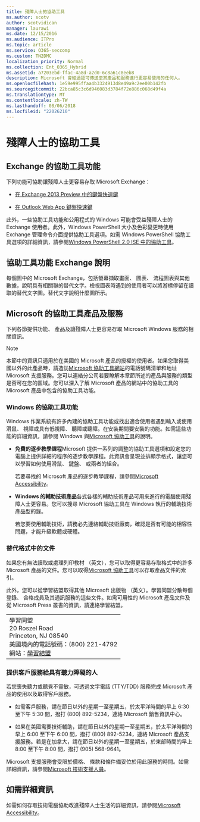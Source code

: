 ```yaml
---
title: 殘障人士的協助工具
ms.author: scotv
author: scotvidican
manager: laurawi
ms.date: 12/15/2016
ms.audience: ITPro
ms.topic: article
ms.service: O365-seccomp
ms.custom: TN2DMC
localization_priority: Normal
ms.collection: Ent_O365_Hybrid
ms.assetid: a7203ebd-ffac-4a8d-a2d0-6c8a61c8eeb8
description: Microsoft 會經過認可傳送至其產品和服務進行更容易使用的任何人。
ms.openlocfilehash: 1e59e995ffaa4b3324913d8e49a9c2ee00b142fb
ms.sourcegitcommit: 22bca85c3c6d946083d3784f72e886c068d49f4a
ms.translationtype: MT
ms.contentlocale: zh-TW
ms.lasthandoff: 08/06/2018
ms.locfileid: "22026210"
---
```

# <a name="accessibility-for-people-with-disabilities"></a>殘障人士的協助工具

## <a name="accessibility-features-of-exchange"></a>Exchange 的協助工具功能

下列功能可協助讓殘障人士更容易存取 Microsoft Exchange：
  
- [在 Exchange 2013 Preview 中的鍵盤快速鍵](http://technet.microsoft.com/library/146b2b52-1ef8-4606-991a-4cf4da694970.aspx)
    
- [在 Outlook Web App 鍵盤快速鍵](https://go.microsoft.com/fwlink/p/?LinkId=268079)
    
此外，一些協助工具功能和公用程式的 Windows 可能會受益殘障人士的 Exchange 使用者。此外，Windows PowerShell 大小及色彩變更時使用 Exchange 管理命令介面提供協助工具選項。如需 Windows PowerShell 協助工具選項的詳細資訊，請參閱[Windows PowerShell 2.0 ISE 中的協助工具](https://go.microsoft.com/fwlink/p/?LinkId=258240)。
  
## <a name="accessibility-features-of-exchange-help"></a>協助工具功能 Exchange 說明

每個圖中的 Microsoft Exchange，包括螢幕擷取畫面、 圖表、 流程圖表與其他數據，說明具有相關聯的替代文字。檢視圖表時遇到的使用者可以將游標停留在讀取的替代文字圖。替代文字說明什麼圖所示。
  
## <a name="accessibility-products-and-services-from-microsoft"></a>Microsoft 的協助工具產品及服務

下列各節提供功能、 產品及讓殘障人士更容易存取 Microsoft Windows 服務的相關資訊。
  
> [!NOTE]
> 本節中的資訊只適用於在美國的 Microsoft 產品的授權的使用者。如果您取得美國以外的此產品時，請造訪[Microsoft 協助工具網站](https://www.microsoft.com/enable)的電話號碼清單和地址 Microsoft 支援服務。您可以連絡分公司若要瞭解本章節所述的產品與服務的類型是否可在您的區域。您可以深入了解 Microsoft 產品的網站中的協助工具的 Microsoft 產品中包含的協助工具功能。 
  
### <a name="accessibility-features-of-windows"></a>Windows 的協助工具功能

Windows 作業系統有許多內建的協助工具功能或找出適合使用者遇到輸入或使用滑鼠、 視障或具有低視障、 聽障或聽障。在安裝期間要安裝的功能。如需這些功能的詳細資訊，請參閱 Windows 與[Microsoft 協助工具](https://go.microsoft.com/fwlink/p/?linkId=18139)的說明。
  
- **免費的逐步教學課程**Microsoft 提供一系列的調整的協助工具選項和設定您的電腦上提供詳細的程序的逐步教學課程。此資訊會呈現並排顯示格式，讓您可以學習如何使用滑鼠、 鍵盤、 或兩者的組合。 
    
    若要尋找的 Microsoft 產品的逐步教學課程，請參閱[Microsoft Accessibility](https://go.microsoft.com/fwlink/p/?linkId=18139)。
    
- **Windows 的輔助技術產品**各式各樣的輔助技術產品可用來進行的電腦使用殘障人士更容易。您可以搜尋 Microsoft 協助工具在 Windows 執行的輔助技術產品型的錄。 
    
    若您要使用輔助技術，請務必先連絡輔助技術廠商，確認是否有可能的相容性問題，才能升級軟體或硬體。 
    
### <a name="documentation-in-alternative-formats"></a>替代格式中的文件

如果您有無法讀取或處理列印教材 （英文），您可以取得更容易存取格式中的許多 Microsoft 產品的文件。您可以取得[Microsoft 協助工具](https://go.microsoft.com/fwlink/p/?linkId=18139)可以存取產品文件的索引。 
  
此外，您可以從學習結盟取得其他 Microsoft 出版物 （英文）。學習同盟分散每個登錄、 合格成員及其通訊服務的這些文件。如需可用性的 Microsoft 產品文件及從 Microsoft Press 叢書的資訊，請連絡學習結盟。 
  
||
|:-----|
|學習同盟  <br/> 20 Roszel Road  <br/> Princeton, NJ 08540  <br/> 美國境內的電話號碼：(800) 221-4792  <br/> 網站：[學習結盟](https://www.learningally.org/) <br/> |
   
### <a name="customer-service-for-people-with-hearing-impairments"></a>提供客戶服務給具有聽力障礙的人

若您喪失聽力或聽覺不靈敏，可透過文字電話 (TTY/TDD) 服務完成 Microsoft 產品的使用以及取得客戶服務。
  
- 如需客戶服務，請在節日以外的星期一至星期五，於太平洋時間的早上 6:30 至下午 5:30 間，撥打 (800) 892-5234，連絡 Microsoft 銷售資訊中心。 
    
- 如果在美國需要技術輔助，請在節日以外的星期一至星期五，於太平洋時間的早上 6:00 至下午 6:00 間，撥打 (800) 892-5234，連絡 Microsoft 產品支援服務。若是在加拿大，請在節日以外的星期一至星期五，於東部時間的早上 8:00 至下午 8:00 間，撥打 (905) 568-9641。 
    
Microsoft 支援服務會受限於價格、 條款和條件備妥位於用此服務的時間。如需詳細資訊，請參閱[Microsoft 技術支援人員](https://go.microsoft.com/fwlink/p/?linkId=18142)。
  
## <a name="for-more-information"></a>如需詳細資訊

如需如何存取技術電腦協助改進殘障人士生活的詳細資訊，請參閱[Microsoft Accessibility](http://go.microsoft.com/fwlink/p/?linkId=18139)。 
  


